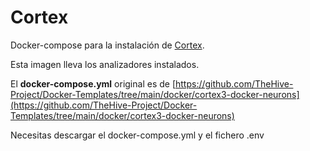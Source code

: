 Cortex
======

Docker-compose para la instalación de [Cortex](https://thehive-project.org). 

Esta imagen lleva los analizadores instalados.

El **docker-compose.yml** original es de [https://github.com/TheHive-Project/Docker-Templates/tree/main/docker/cortex3-docker-neurons](https://github.com/TheHive-Project/Docker-Templates/tree/main/docker/cortex3-docker-neurons)

Necesitas descargar el docker-compose.yml y el fichero .env
